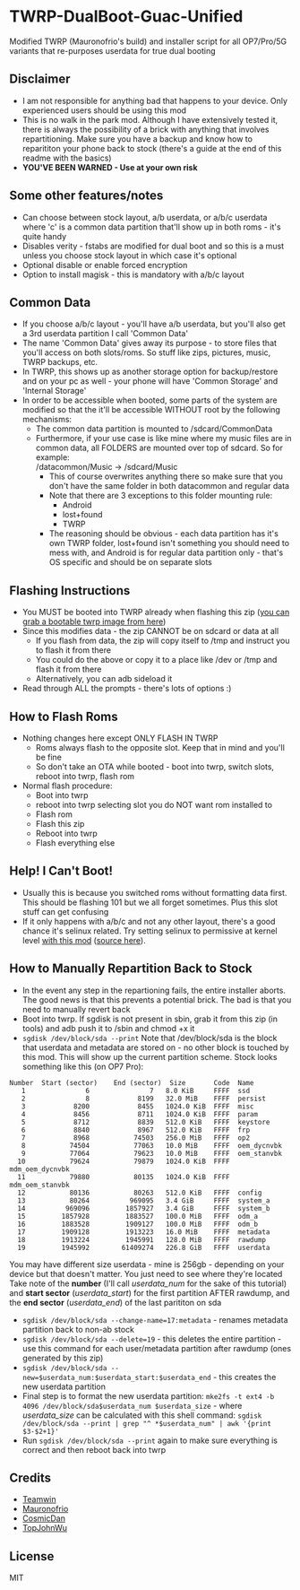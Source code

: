 # TWRP-DualBoot-Guac-Unified

Modified TWRP (Mauronofrio's build) and installer script for all OP7/Pro/5G variants that re-purposes userdata for true dual booting

## Disclaimer
* I am not responsible for anything bad that happens to your device. Only experienced users should be using this mod
* This is no walk in the park mod. Although I have extensively tested it, there is always the possibility of a brick with anything that involves repartitioning. 
Make sure you have a backup and know how to reparititon your phone back to stock (there's a guide at the end of this readme with the basics)
* **YOU'VE BEEN WARNED - Use at your own risk**

## Some other features/notes
* Can choose between stock layout, a/b userdata, or a/b/c userdata where 'c' is a common data partition that'll show up in both roms - it's quite handy
* Disables verity - fstabs are modified for dual boot and so this is a must unless you choose stock layout in which case it's optional
* Optional disable or enable forced encryption
* Option to install magisk - this is mandatory with a/b/c layout

## Common Data
* If you choose a/b/c layout - you'll have a/b userdata, but you'll also get a 3rd userdata partition I call 'Common Data'
* The name 'Common Data' gives away its purpose - to store files that you'll access on both slots/roms. So stuff like zips, pictures, music, TWRP backups, etc.
* In TWRP, this shows up as another storage option for backup/restore and on your pc as well - your phone will have 'Common Storage' and 'Internal Storage'
* In order to be accessible when booted, some parts of the system are modified so that the it'll be accessible WITHOUT root by the following mechanisms:
  * The common data partition is mounted to /sdcard/CommonData
  * Furthermore, if your use case is like mine where my music files are in common data, all FOLDERS are mounted over top of sdcard. So for example:<br/>
  /datacommon/Music -> /sdcard/Music
    * This of course overwrites anything there so make sure that you don't have the same folder in both datacommon and regular data
    * Note that there are 3 exceptions to this folder mounting rule:
      * Android
      * lost+found
      * TWRP
    * The reasoning should be obvious - each data partition has it's own TWRP folder, lost+found isn't something you should need to mess with, and Android is for regular data partition only - that's OS specific and should be on separate slots

## Flashing Instructions
* You MUST be booted into TWRP already when flashing this zip ([you can grab a bootable twrp image from here](https://forum.xda-developers.com/oneplus-7/oneplus-7--7-pro-cross-device-development/recovery-unofficial-twrp-recovery-t3932943))
* Since this modifies data - the zip CANNOT be on sdcard or data at all
  * If you flash from data, the zip will copy itself to /tmp and instruct you to flash it from there
  * You could do the above or copy it to a place like /dev or /tmp and flash it from there
  * Alternatively, you can adb sideload it
* Read through ALL the prompts - there's lots of options :)

## How to Flash Roms
* Nothing changes here except ONLY FLASH IN TWRP
  * Roms always flash to the opposite slot. Keep that in mind and you'll be fine
  * So don't take an OTA while booted - boot into twrp, switch slots, reboot into twrp, flash rom
* Normal flash procedure:
  * Boot into twrp
  * reboot into twrp selecting slot you do NOT want rom installed to
  * Flash rom
  * Flash this zip
  * Reboot into twrp
  * Flash everything else

## Help! I Can't Boot!
* Usually this is because you switched roms without formatting data first. This should be flashing 101 but we all forget sometimes. Plus this slot stuff can get confusing
* If it only happens with a/b/c and not any other layout, there's a good chance it's selinux related. Try setting selinux to permissive at kernel level [with this mod](https://zackptg5.com/android.php#ksp) ([source here](https://github.com/Zackptg5/Kernel-Sepolicy-Patcher)).


## How to Manually Repartition Back to Stock
* In the event any step in the repartioning fails, the entire installer aborts. The good news is that this prevents a potential brick. The bad is that you need to manually revert back
* Boot into twrp. If sgdisk is not present in sbin, grab it from this zip (in tools) and adb push it to /sbin and chmod +x it
* `sgdisk /dev/block/sda --print` Note that /dev/block/sda is the block that userdata and metadata are stored on - no other block is touched by this mod. 
This will show up the current partition scheme. Stock looks something like this (on OP7 Pro):
```
Number  Start (sector)    End (sector)  Size       Code  Name
   1               6               7   8.0 KiB     FFFF  ssd
   2               8            8199   32.0 MiB    FFFF  persist
   3            8200            8455   1024.0 KiB  FFFF  misc
   4            8456            8711   1024.0 KiB  FFFF  param
   5            8712            8839   512.0 KiB   FFFF  keystore
   6            8840            8967   512.0 KiB   FFFF  frp
   7            8968           74503   256.0 MiB   FFFF  op2
   8           74504           77063   10.0 MiB    FFFF  oem_dycnvbk
   9           77064           79623   10.0 MiB    FFFF  oem_stanvbk
  10           79624           79879   1024.0 KiB  FFFF  mdm_oem_dycnvbk
  11           79880           80135   1024.0 KiB  FFFF  mdm_oem_stanvbk
  12           80136           80263   512.0 KiB   FFFF  config
  13           80264          969095   3.4 GiB     FFFF  system_a
  14          969096         1857927   3.4 GiB     FFFF  system_b
  15         1857928         1883527   100.0 MiB   FFFF  odm_a
  16         1883528         1909127   100.0 MiB   FFFF  odm_b
  17         1909128         1913223   16.0 MiB    FFFF  metadata
  18         1913224         1945991   128.0 MiB   FFFF  rawdump
  19         1945992        61409274   226.8 GiB   FFFF  userdata
```
You may have different size userdata - mine is 256gb - depending on your device but that doesn't matter. You just need to see where they're located<br/>
Take note of the **number** (I'll call *userdata_num* for the sake of this tutorial) and **start sector** (*userdata_start*) for the first partition AFTER rawdump, and the **end sector** (*userdata_end*) of the last parititon on sda

* `sgdisk /dev/block/sda --change-name=17:metadata` - renames metadata partition back to non-ab stock
* `sgdisk /dev/block/sda --delete=19` - this deletes the entire partition - use this command for each user/metadata partition after rawdump (ones generated by this zip)
* `sgdisk /dev/block/sda --new=$userdata_num:$userdata_start:$userdata_end` - this creates the new userdata partition
* Final step is to format the new userdata partition: `mke2fs -t ext4 -b 4096 /dev/block/sda$userdata_num $userdata_size` - where *userdata_size* can be calculated with this shell command: `sgdisk /dev/block/sda --print | grep "^ *$userdata_num" | awk '{print $3-$2+1}'`
* Run `sgdisk /dev/block/sda --print` again to make sure everything is correct and then reboot back into twrp

## Credits

* [Teamwin](https://github.com/TeamWin)
* [Mauronofrio](https://github.com/mauronofrio/android_device_oneplus_guacamole_unified_TWRP)
* [CosmicDan](https://github.com/CosmicDan-Android/android_system_update_engine_tissotmanager-mod)
* [TopJohnWu](https://github.com/topjohnwu/Magisk)

## License

  MIT
